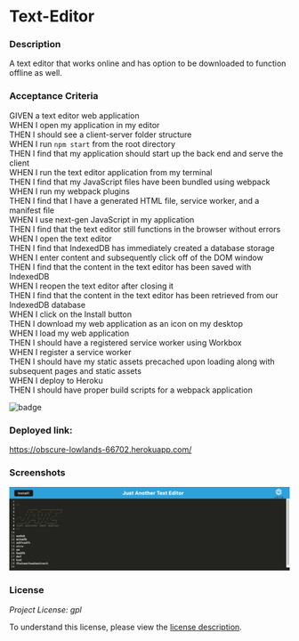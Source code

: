 # Text-Editor

### Description

A text editor that works online and has option to be downloaded to function offline as well. 

### Acceptance Criteria

GIVEN a text editor web application  
WHEN I open my application in my editor  
THEN I should see a client-server folder structure  
WHEN I run `npm start` from the root directory  
THEN I find that my application should start up the back end and serve the client  
WHEN I run the text editor application from my terminal  
THEN I find that my JavaScript files have been bundled using webpack  
WHEN I run my webpack plugins  
THEN I find that I have a generated HTML file, service worker, and a manifest file  
WHEN I use next-gen JavaScript in my application  
THEN I find that the text editor still functions in the browser without errors  
WHEN I open the text editor  
THEN I find that IndexedDB has immediately created a database storage  
WHEN I enter content and subsequently click off of the DOM window  
THEN I find that the content in the text editor has been saved with IndexedDB  
WHEN I reopen the text editor after closing it  
THEN I find that the content in the text editor has been retrieved from our IndexedDB database  
WHEN I click on the Install button  
THEN I download my web application as an icon on my desktop  
WHEN I load my web application  
THEN I should have a registered service worker using Workbox  
WHEN I register a service worker  
THEN I should have my static assets precached upon loading along with subsequent pages and static assets  
WHEN I deploy to Heroku  
THEN I should have proper build scripts for a webpack application  

![badge](https://img.shields.io/badge/license-lgpl-brightorange)


### Deployed link:

https://obscure-lowlands-66702.herokuapp.com/

### Screenshots 

<img src="./client/dist/Screen Shot 2022-10-09 at 3.15.05 AM.png" alt="screenshot of text editor">

### License

_Project License: gpl_

To understand this license, please view the [license description]( https://opensource.org/licenses#:~:text=GNU%20Library%20or%20%22Lesser%22%20General%20Public%20License%20(LGPL)).